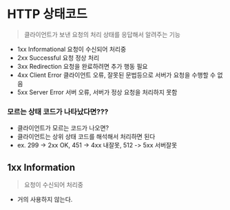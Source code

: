 # HTTP 상태코드

> 클라이언트가 보낸 요청의 처리 상태를 응답해서 알려주는 기능

- 1xx Informational 요청이 수신되어 처리중
- 2xx Successful 요청 정상 처리
- 3xx Redirection 요청을 완료하려면 추가 행동 필요
- 4xx Client Error 클라이언트 오류, 잘못된 문법등으로 서버가 요청을 수행할 수 없음
- 5xx Server Error 서버 오류, 서버가 정상 요청을 처리하지 못함

### 모르는 상태 코드가 나타났다면???

- 클라이언트가 모르는 코드가 나오면?
- 클라이언트는 상위 상태 코드를 해석해서 처리하면 된다
- ex. 299 -> 2xx OK, 451 -> 4xx 내잘못, 512 -> 5xx 서버잘못

## 1xx Information

> 요청이 수신되어 처리중

- 거의 사용하지 않는다.
